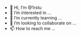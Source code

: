 - 👋 Hi, I’m @1rstu
- 👀 I’m interested in ...
- 🌱 I’m currently learning ...
- 💞️ I’m looking to collaborate on ...
- 📫 How to reach me ...

<!---
1rstu/1rstu is a ✨ special ✨ repository because its `README.md` (this file) appears on your GitHub profile.
You can click the Preview link to take a look at your changes.
--->
